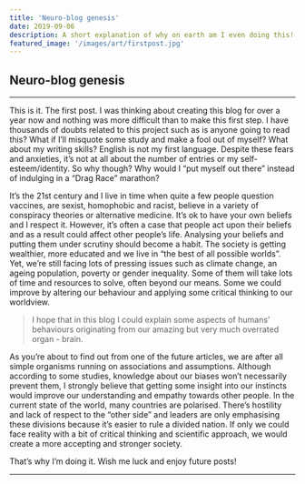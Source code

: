 ```yaml
---
title: 'Neuro-blog genesis'
date: 2019-09-06
description: A short explanation of why on earth am I even doing this! 
featured_image: '/images/art/firstpost.jpg'
---
```




## Neuro-blog genesis

-----------------------------------------------------------------------------

This is it. The first post. I was thinking about creating this blog for over a year now and nothing was more difficult than to make this first step. I have thousands of doubts related to this project such as is anyone going to read this? What if I’ll misquote some study and make a fool out of myself? What about my writing skills? English is not my first language. Despite these fears and anxieties, it’s not at all about the number of entries or my self-esteem/identity. So why though? Why would I “put myself out there” instead of indulging in a “Drag Race” marathon? 

It’s the 21st century and I live in time when quite a few people question vaccines, are sexist, homophobic and racist, believe in a variety of conspiracy theories or alternative medicine. It’s ok to have your own beliefs and I respect it. However, it’s often a case that people act upon their beliefs and as a result could affect other people’s life. Analysing your beliefs and putting them under scrutiny should become a habit. The society is getting wealthier, more educated and we live in “the best of all possible worlds”. Yet, we’re still facing lots of pressing issues such as climate change, an ageing population, poverty or gender inequality. Some of them will take lots of time and resources to solve, often beyond our means. Some we could improve by altering our behaviour and applying some critical thinking to our worldview. 

>I hope that in this blog I could explain some aspects of humans’ behaviours originating from our amazing but very much overrated organ - brain. 

As you’re about to find out from one of the future articles, we are after all simple organisms running on associations and assumptions. Although according to some studies, knowledge about our biases won’t necessarily prevent them, I strongly believe that getting some insight into our instincts would improve our understanding and empathy towards other people. In the current state of the world, many countries are polarised. There’s hostility and lack of respect to the “other side” and leaders are only emphasising these divisions because it’s easier to rule a divided nation.  If only we could face reality with a bit of critical thinking and scientific approach, we would create a more accepting and stronger society. 

That’s why I’m doing it. Wish me luck and enjoy future posts!  

-----------------------------------------------------------------------------
